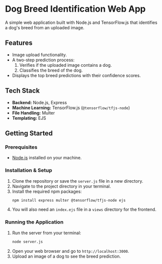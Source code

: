 # Dog Breed Identification Web App

A simple web application built with Node.js and TensorFlow.js that identifies a dog's breed from an uploaded image.

## Features

  - Image upload functionality.
  - A two-step prediction process:
    1.  Verifies if the uploaded image contains a dog.
    2.  Classifies the breed of the dog.
  - Displays the top breed predictions with their confidence scores.

## Tech Stack

  - **Backend:** Node.js, Express
  - **Machine Learning:** TensorFlow.js (`@tensorflow/tfjs-node`)
  - **File Handling:** Multer
  - **Templating:** EJS

## Getting Started

### Prerequisites

  - [Node.js](https://nodejs.org/) installed on your machine.

### Installation & Setup

1.  Clone the repository or save the `server.js` file in a new directory.
2.  Navigate to the project directory in your terminal.
3.  Install the required npm packages:
    ```bash
    npm install express multer @tensorflow/tfjs-node ejs
    ```
4.  You will also need an `index.ejs` file in a `views` directory for the frontend.

### Running the Application

1.  Run the server from your terminal:
    ```bash
    node server.js
    ```
2.  Open your web browser and go to `http://localhost:3000`.
3.  Upload an image of a dog to see the breed prediction.